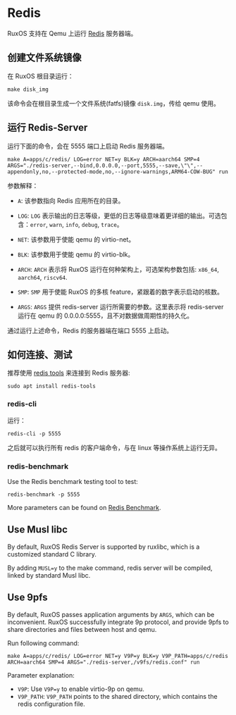 
# Redis

RuxOS 支持在 Qemu 上运行 [Redis](https://github.com/redis/redis) 服务器端。

## 创建文件系统镜像

在 RuxOS 根目录运行：

```shell
make disk_img
```

该命令会在根目录生成一个文件系统(fatfs)镜像 `disk.img`，传给 qemu 使用。

## 运行 Redis-Server

运行下面的命令，会在 5555 端口上启动 Redis 服务器端。

```shell
make A=apps/c/redis/ LOG=error NET=y BLK=y ARCH=aarch64 SMP=4 ARGS="./redis-server,--bind,0.0.0.0,--port,5555,--save,\"\",--appendonly,no,--protected-mode,no,--ignore-warnings,ARM64-COW-BUG" run
```

参数解释：

* `A`: 该参数指向 Redis 应用所在的目录。

* `LOG`: `LOG` 表示输出的日志等级，更低的日志等级意味着更详细的输出。可选包含：`error`,  `warn`, `info`, `debug`, `trace`。

* `NET`: 该参数用于使能 qemu 的 virtio-net。

* `BLK`: 该参数用于使能 qemu 的 virtio-blk。

* `ARCH`: `ARCH` 表示将 RuxOS 运行在何种架构上，可选架构参数包括: `x86_64`, `aarch64`, `riscv64`.

* `SMP`: `SMP` 用于使能 RuxOS 的多核 feature，紧跟着的数字表示启动的核数。

* `ARGS`: `ARGS` 提供 redis-server 运行所需要的参数。这里表示将 redis-server 运行在 qemu 的 0.0.0.0:5555，且不对数据做周期性的持久化。

通过运行上述命令，Redis 的服务器端在端口 5555 上启动。

## 如何连接、测试

推荐使用 [redis tools](https://redis.io/resources/tools/) 来连接到 Redis 服务器:

```shell
sudo apt install redis-tools
```

### redis-cli

运行：

```shell
redis-cli -p 5555
```

之后就可以执行所有 redis 的客户端命令，与在 linux 等操作系统上运行无异。

### redis-benchmark

Use the Redis benchmark testing tool to test:
```shell
redis-benchmark -p 5555
```
More parameters can be found on [Redis Benchmark](https://redis.io/docs/management/optimization/benchmarks/).

## Use Musl libc

By default, RuxOS Redis Server is supported by ruxlibc, which is a customized standard C library. 

By adding `MUSL=y` to the make command, redis server will be compiled, linked by standard Musl libc.

## Use 9pfs

By default, RuxOS passes application arguments by `ARGS`, which can be inconvenient. RuxOS successfully integrate 9p protocol, and provide 9pfs to share directories and files between host and qemu. 

Run following command:
```shell
make A=apps/c/redis/ LOG=error NET=y V9P=y BLK=y V9P_PATH=apps/c/redis ARCH=aarch64 SMP=4 ARGS="./redis-server,/v9fs/redis.conf" run
```
Parameter explanation:
* `V9P`: Use `V9P=y` to enable virtio-9p on qemu.
* `V9P_PATH`: `V9P_PATH` points to the shared directory, which contains the redis configuration file.

